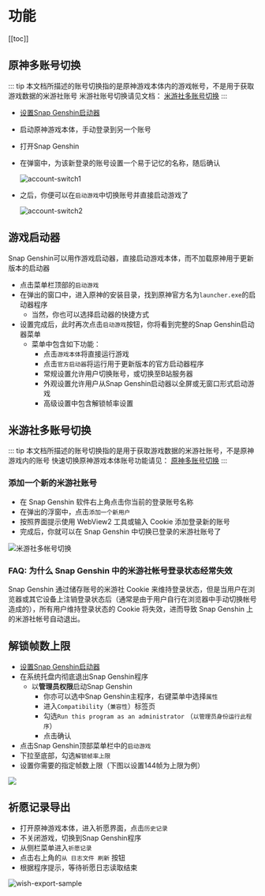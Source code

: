 # 功能

[[toc]]

## 原神多账号切换

::: tip
本文档所描述的账号切换指的是原神游戏本体内的游戏帐号，不是用于获取游戏数据的米游社账号
米游社账号切换请见文档： [米游社多账号切换](#米游社多账号切换)
:::

- [设置Snap Genshin启动器](#游戏启动器)

- 启动原神游戏本体，手动登录到另一个账号

- 打开Snap Genshin

- 在弹窗中，为该新登录的账号设置一个易于记忆的名称，随后确认

  ![account-switch1](/img/account-switch1.png)

- 之后，你便可以在`启动游戏`中切换账号并直接启动游戏了

  ![account-switch2](/img/account-switch2.png)

## 游戏启动器

Snap Genshin可以用作游戏启动器，直接启动游戏本体，而不加载原神用于更新版本的启动器

- 点击菜单栏顶部的`启动游戏`
- 在弹出的窗口中，进入原神的安装目录，找到原神官方名为`launcher.exe`的启动器程序
    - 当然，你也可以选择启动器的快捷方式
- 设置完成后，此时再次点击`启动游戏`按钮，你将看到完整的Snap Genshin启动器菜单
    - 菜单中包含如下功能：
        - 点击`游戏本体`将直接运行游戏
        - 点击`官方启动器`将运行用于更新版本的官方启动器程序
        - 常规设置允许用户切换账号，或切换至B站服务器
        - 外观设置允许用户从Snap Genshin启动器以全屏或无窗口形式启动游戏
        - 高级设置中包含解锁帧率设置

## 米游社多账号切换

::: tip
本文档所描述的账号切换指的是用于获取游戏数据的米游社账号，不是原神游戏内的账号
快速切换原神游戏本体账号功能请见： [原神多账号切换](#原神多账号切换)
:::

### 添加一个新的米游社账号

- 在 Snap Genshin 软件右上角点击你当前的登录账号名称
- 在弹出的浮窗中，点击`添加一个新用户`
- 按照界面提示使用 WebView2 工具或输入 Cookie 添加登录新的账号
- 完成后，你就可以在 Snap Genshin 中切换已登录的米游社账号了

![米游社多帐号切换](/img/mhy-account-switch1.png)

### FAQ: 为什么 Snap Genshin 中的米游社帐号登录状态经常失效

Snap Genshin 通过储存账号的米游社 Cookie 来维持登录状态，但是当用户在浏览器或其它设备上注销登录状态后（通常是由于用户自行在浏览器中手动切换帐号造成的），所有用户维持登录状态的 Cookie 将失效，进而导致 Snap Genshin 上的米游社帐号自动退出。

## 解锁帧数上限

- [设置Snap Genshin启动器](#游戏启动器)
- 在系统托盘内彻底退出Snap Genshin程序
    - 以**管理员权限**启动Snap Genshin
        - 你亦可以选中Snap Genshin主程序，右键菜单中选择`属性`
        - 进入`Compatibility`（`兼容性`）标签页
        - 勾选`Run this program as an administrator` （`以管理员身份运行此程序`）
        - 点击确认
- 点击Snap Genshin顶部菜单栏中的`启动游戏`
- 下拉至底部，勾选`解锁帧率上限`
- 设置你需要的指定帧数上限（下图以设置144帧为上限为例）

![](/img/unlock-framerate.png)

## 祈愿记录导出

- 打开原神游戏本体，进入祈愿界面，点击`历史记录`
- 不关闭游戏，切换到Snap Genshin程序
- 从侧栏菜单进入`祈愿记录`
- 点击右上角的`从 日志文件 刷新` 按钮
- 根据程序提示，等待祈愿日志读取结束

![wish-export-sample](/img/wish-export-sample.png)